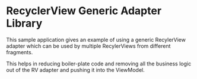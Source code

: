 # RecyclerView Generic Adapter Library

This sample application gives an example of using a generic RecylerView adapter which can be used by multiple RecylerViews from different fragments. 

This helps in reducing boiler-plate code and removing all the business logic out of the RV adapter and pushing it into the ViewModel.
